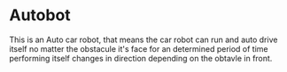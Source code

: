 # Autobot
This is an Auto car robot, that means the car robot can run and auto drive itself no matter the obstacule it's face for an determined period of time performing itself changes in direction depending on the obtavle in front.

